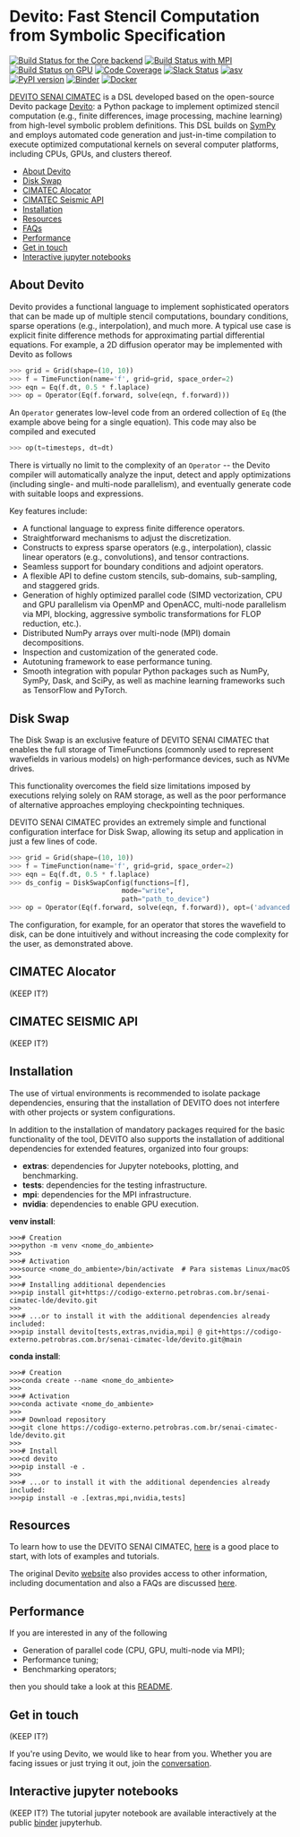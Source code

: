 # Devito: Fast Stencil Computation from Symbolic Specification

[![Build Status for the Core backend](https://github.com/devitocodes/devito/workflows/CI-core/badge.svg)](https://github.com/devitocodes/devito/actions?query=workflow%3ACI-core)
[![Build Status with MPI](https://github.com/devitocodes/devito/workflows/CI-mpi/badge.svg)](https://github.com/devitocodes/devito/actions?query=workflow%3ACI-mpi)
[![Build Status on GPU](https://github.com/devitocodes/devito/workflows/CI-gpu/badge.svg)](https://github.com/devitocodes/devito/actions?query=workflow%3ACI-gpu)
[![Code Coverage](https://codecov.io/gh/devitocodes/devito/branch/master/graph/badge.svg)](https://codecov.io/gh/devitocodes/devito)
[![Slack Status](https://img.shields.io/badge/chat-on%20slack-%2336C5F0)](https://join.slack.com/t/devitocodes/shared_invite/zt-2hgp6891e-jQDcepOWPQwxL5JJegYKSA)
[![asv](http://img.shields.io/badge/benchmarked%20by-asv-blue.svg?style=flat)](https://devitocodes.github.io/devito-performance)
[![PyPI version](https://badge.fury.io/py/devito.svg)](https://badge.fury.io/py/devito)
[![Binder](https://mybinder.org/badge_logo.svg)](https://mybinder.org/v2/gh/devitocodes/devito/master)
[![Docker](https://img.shields.io/badge/dockerhub-images-important.svg?logo=Docker?color=blueviolet&label=docker&sort=semver)](https://hub.docker.com/r/devitocodes/devito)

[DEVITO SENAI CIMATEC](https://codigo-externo.petrobras.com.br/senai-cimatec-lde/devito) is a DSL
developed based on the open-source Devito package [Devito](http://www.devitoproject.org):
a Python package to implement optimized stencil computation (e.g., finite differences, image processing,
machine learning) from high-level symbolic problem definitions. This DSL builds
on [SymPy](http://www.sympy.org/en/index.html) and employs automated code
generation and just-in-time compilation to execute optimized computational
kernels on several computer platforms, including CPUs, GPUs, and clusters
thereof.

- [About Devito](#about-devito)
- [Disk Swap](#disk-swap)
- [CIMATEC Alocator](#cimatec-alocator)
- [CIMATEC Seismic API](#cimatec-seismic-api)
- [Installation](#installation)
- [Resources](#resources)
- [FAQs](https://github.com/devitocodes/devito/blob/master/FAQ.md)
- [Performance](#performance)
- [Get in touch](#get-in-touch)
- [Interactive jupyter notebooks](#interactive-jupyter-notebooks)

## About Devito

Devito provides a functional language to implement sophisticated operators that
can be made up of multiple stencil computations, boundary conditions, sparse
operations (e.g., interpolation), and much more.  A typical use case is
explicit finite difference methods for approximating partial differential
equations. For example, a 2D diffusion operator may be implemented with Devito
as follows

```python
>>> grid = Grid(shape=(10, 10))
>>> f = TimeFunction(name='f', grid=grid, space_order=2)
>>> eqn = Eq(f.dt, 0.5 * f.laplace)
>>> op = Operator(Eq(f.forward, solve(eqn, f.forward)))
```

An `Operator` generates low-level code from an ordered collection of `Eq` (the
example above being for a single equation). This code may also be compiled and
executed

```python
>>> op(t=timesteps, dt=dt)
```

There is virtually no limit to the complexity of an `Operator` -- the Devito
compiler will automatically analyze the input, detect and apply optimizations
(including single- and multi-node parallelism), and eventually generate code
with suitable loops and expressions.

Key features include:

* A functional language to express finite difference operators.
* Straightforward mechanisms to adjust the discretization.
* Constructs to express sparse operators (e.g., interpolation), classic linear
  operators (e.g., convolutions), and tensor contractions.
* Seamless support for boundary conditions and adjoint operators.
* A flexible API to define custom stencils, sub-domains, sub-sampling,
  and staggered grids.
* Generation of highly optimized parallel code (SIMD vectorization, CPU and
  GPU parallelism via OpenMP and OpenACC, multi-node parallelism via MPI,
  blocking, aggressive symbolic transformations for FLOP reduction, etc.).
* Distributed NumPy arrays over multi-node (MPI) domain decompositions.
* Inspection and customization of the generated code.
* Autotuning framework to ease performance tuning.
* Smooth integration with popular Python packages such as NumPy, SymPy, Dask,
  and SciPy, as well as machine learning frameworks such as TensorFlow and
  PyTorch.


## Disk Swap
The Disk Swap is an exclusive feature of DEVITO SENAI CIMATEC that enables
the full storage of TimeFunctions (commonly used to represent wavefields in 
various models) on high-performance devices, such as NVMe drives.

This functionality overcomes the field size limitations imposed by executions 
relying solely on RAM storage, as well as the poor performance of alternative 
approaches employing checkpointing techniques.

DEVITO SENAI CIMATEC provides an extremely simple and functional configuration 
interface for Disk Swap, allowing its setup and application in just 
a few lines of code.


```python
>>> grid = Grid(shape=(10, 10))
>>> f = TimeFunction(name='f', grid=grid, space_order=2)
>>> eqn = Eq(f.dt, 0.5 * f.laplace)
>>> ds_config = DiskSwapConfig(functions=[f],
                            mode="write",
                            path="path_to_device")
>>> op = Operator(Eq(f.forward, solve(eqn, f.forward)), opt=('advanced', {'disk-swap': ds_config})
```

The configuration, for example, for an operator that stores the wavefield to disk,
can be done intuitively and without increasing the code complexity for the user, as demonstrated above.


## CIMATEC Alocator
(KEEP IT?)

## CIMATEC SEISMIC API
(KEEP IT?)

## Installation
The use of virtual environments is recommended to isolate package dependencies, ensuring that the installation of DEVITO does not interfere with other projects or system configurations.

In addition to the installation of mandatory packages required for the basic functionality of the tool, DEVITO also supports the installation of additional dependencies for extended features, organized into four groups:

- **extras**: dependencies for Jupyter notebooks, plotting, and benchmarking.
- **tests**: dependencies for the testing infrastructure.
- **mpi**: dependencies for the MPI infrastructure.
- **nvidia**: dependencies to enable GPU execution.

**venv install**:
```
>>># Creation
>>>python -m venv <nome_do_ambiente>
>>>
>>># Activation
>>>source <nome_do_ambiente>/bin/activate  # Para sistemas Linux/macOS
>>>
>>># Installing additional dependencies
>>>pip install git+https://codigo-externo.petrobras.com.br/senai-cimatec-lde/devito.git
>>>
>>># ...or to install it with the additional dependencies already included:
>>>pip install devito[tests,extras,nvidia,mpi] @ git+https://codigo-externo.petrobras.com.br/senai-cimatec-lde/devito.git@main
```


**conda install**:
```
>>># Creation
>>>conda create --name <nome_do_ambiente>
>>>
>>># Activation
>>>conda activate <nome_do_ambiente>
>>>
>>># Download repository
>>>git clone https://codigo-externo.petrobras.com.br/senai-cimatec-lde/devito.git
>>>
>>># Install
>>>cd devito
>>>pip install -e .
>>>
>>># ...or to install it with the additional dependencies already included:
>>>pip install -e .[extras,mpi,nvidia,tests]
```

## Resources

To learn how to use the DEVITO SENAI CIMATEC,
[here](https://codigo-externo.petrobras.com.br/senai-cimatec-lde/devito/blob/master/examples) is a good
place to start, with lots of examples and tutorials.

The original Devito [website](https://www.devitoproject.org/) also provides access to other
information, including documentation and also a FAQs are discussed [here](FAQ.md).

## Performance

If you are interested in any of the following

* Generation of parallel code (CPU, GPU, multi-node via MPI);
* Performance tuning;
* Benchmarking operators;

then you should take a look at this
[README](https://codigo-externo.petrobras.com.br/senai-cimatec-lde/devito/blob/master/benchmarks/user).




## Get in touch
(KEEP IT?)

If you're using Devito, we would like to hear from you. Whether you
are facing issues or just trying it out, join the
[conversation](https://join.slack.com/t/devitocodes/shared_invite/zt-2hgp6891e-jQDcepOWPQwxL5JJegYKSA).

## Interactive jupyter notebooks
(KEEP IT?)
The tutorial jupyter notebook are available interactively at the public [binder](https://mybinder.org/v2/gh/devitocodes/devito/master) jupyterhub. 
